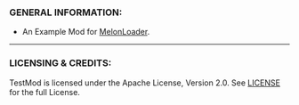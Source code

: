### GENERAL INFORMATION:

- An Example Mod for [MelonLoader](https://github.com/LavaGang/MelonLoader).

---

### LICENSING & CREDITS:

TestMod is licensed under the Apache License, Version 2.0. See [LICENSE](https://github.com/LavaGang/TestMod/blob/master/LICENSE.md) for the full License.